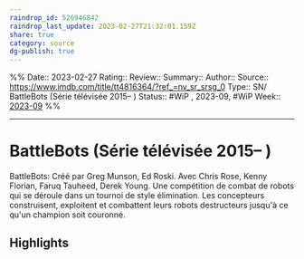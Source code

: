 ```yaml
---
raindrop_id: 526946842
raindrop_last_update: 2023-02-27T21:32:01.159Z
share: true
category: source
dg-publish: true
---
```


%%
Date:: 2023-02-27
Rating::
Review:: 
Summary:: 
Author::
Source:: https://www.imdb.com/title/tt4816364/?ref_=nv_sr_srsg_0
Type:: SN/ BattleBots (Série télévisée 2015– )
Status:: #WiP
, 2023-09, #WiP
Week:: [2023-09](2023-09.md)
%%
***
# BattleBots (Série télévisée 2015– )

BattleBots: Créé par Greg Munson, Ed Roski. Avec Chris Rose, Kenny Florian, Faruq Tauheed, Derek Young. Une compétition de combat de robots qui se déroule dans un tournoi de style élimination. Les concepteurs construisent, exploitent et combattent leurs robots destructeurs jusqu'à ce qu'un champion soit couronné.

## Highlights

